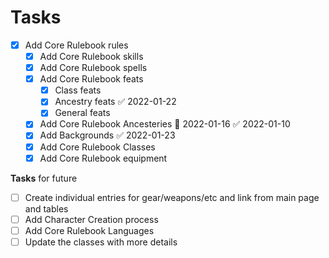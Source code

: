 # Tasks
- [x] Add Core Rulebook rules
	- [x] Add Core Rulebook skills
	- [x] Add Core Rulebook spells
	- [x] Add Core Rulebook feats
		- [x] Class feats
		- [x] Ancestry feats ✅ 2022-01-22
		- [x] General feats
	- [x] Add Core Rulebook Ancesteries 📅 2022-01-16 ✅ 2022-01-10
	- [x] Add Backgrounds ✅ 2022-01-23
	- [x] Add Core Rulebook Classes
	- [x] Add Core Rulebook equipment

**Tasks** for future
- [ ] Create individual entries for gear/weapons/etc and link from main page and tables
- [ ] Add Character Creation process
- [ ] Add Core Rulebook Languages
- [ ] Update the classes with more details
